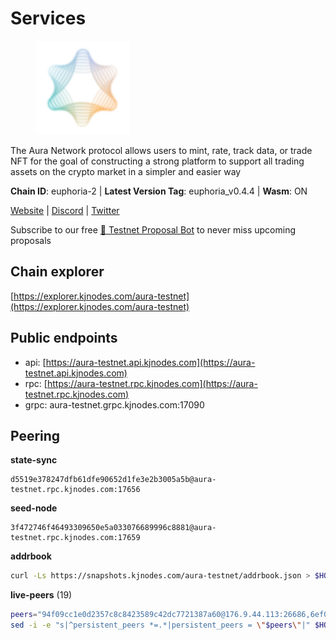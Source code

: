 # Services

<figure><img src="https://raw.githubusercontent.com/kj89/cosmos-images/main/logos/aura.png" width="150" alt=""><figcaption></figcaption></figure>

The Aura Network protocol allows users to mint, rate, track data,  or trade NFT for the goal of constructing a strong platform to  support all trading assets on the crypto market in a simpler and easier way

**Chain ID**: euphoria-2 | **Latest Version Tag**: euphoria_v0.4.4 | **Wasm**: ON

[Website](https://aura.network) | [Discord](https://discord.gg/hpvF5QcWRf) | [Twitter](https://twitter.com/AuraNetworkHQ)



Subscribe to our free [🤖 Testnet Proposal Bot](https://t.me/kjnodes_testnet_proposal_bot) to never miss upcoming proposals


## Chain explorer
[https://explorer.kjnodes.com/aura-testnet](https://explorer.kjnodes.com/aura-testnet)

## Public endpoints

* api: [https://aura-testnet.api.kjnodes.com](https://aura-testnet.api.kjnodes.com)
* rpc: [https://aura-testnet.rpc.kjnodes.com](https://aura-testnet.rpc.kjnodes.com)
* grpc: aura-testnet.grpc.kjnodes.com:17090

## Peering

**state-sync**

```text
d5519e378247dfb61dfe90652d1fe3e2b3005a5b@aura-testnet.rpc.kjnodes.com:17656
```

**seed-node**

```text
3f472746f46493309650e5a033076689996c8881@aura-testnet.rpc.kjnodes.com:17659
```

**addrbook**
```bash
curl -Ls https://snapshots.kjnodes.com/aura-testnet/addrbook.json > $HOME/.aura/config/addrbook.json
```

**live-peers** (19)
```bash
peers="94f09cc1e0d2357c8c8423589c42dc7721387a60@176.9.44.113:26686,6ef01ca6714aa8127d1b21b5339909ca6319dae0@144.76.97.251:26776,f758144073cd69baabcb1ff04d1d1f0f1200f728@85.10.200.221:29656,3d6b07bdb11754c8c8512525dac109d8bdee3857@65.21.53.39:7656,e3dbeeeb2dea9912610b92a436dfe3cb831a94e4@65.108.195.29:36126,e874935eee84c8313dbb52ba497aed2d8d1f1245@65.108.237.231:27656,b130852645cc3d7925cfccd14d97425a2260e7ec@65.109.82.106:19656,d5519e378247dfb61dfe90652d1fe3e2b3005a5b@65.109.68.190:17656,b2394ad608075aa405cdf4ab55e36376d93f7b1d@65.108.206.118:56656,7812205773ac30f3d47200ac2391c79896c60135@54.254.220.113:26656,7cad1bcb2ad777dba21840832341f2ce14bae1a5@5.75.174.126:26656,2e1407476ad3566eb11ac92ad1df4782c7ba83dd@18.143.61.108:26656,7bc01325a59434dffaeef624c1c5f5f7b9fc826b@135.181.215.116:27656,402173d6f0715cd152a8df8e5db198811ced5603@38.242.206.189:26656,e7d497959ae94823a70fc4c1c7fe2bc31b2ead57@135.181.143.48:28656,fdcc8f1ca406213d79947c5f38920a085ed90c0f@144.202.72.17:26676,241bd90cceab3ca7d5d4bcf79bca22c6255ec94b@135.148.233.0:26656,0770c2687cc34d59ca62270960d3ffcad6e42cf8@65.108.233.44:21656,70ed6a847ee527dd05312c83b5fb8b8b4a50ae2f@73.40.151.121:56656"
sed -i -e "s|^persistent_peers *=.*|persistent_peers = \"$peers\"|" $HOME/.aura/config/config.toml
```

